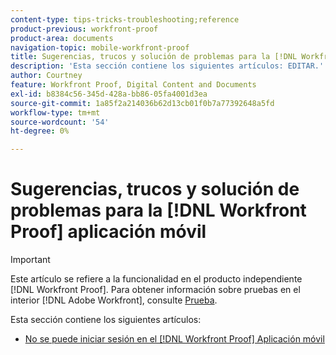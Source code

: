 ```yaml
---
content-type: tips-tricks-troubleshooting;reference
product-previous: workfront-proof
product-area: documents
navigation-topic: mobile-workfront-proof
title: Sugerencias, trucos y solución de problemas para la [!DNL Workfront Proof] aplicación móvil
description: 'Esta sección contiene los siguientes artículos: EDITAR.'
author: Courtney
feature: Workfront Proof, Digital Content and Documents
exl-id: b8384c56-345d-428a-bb86-05fa4001d3ea
source-git-commit: 1a85f2a214036b62d13cb01f0b7a77392648a5fd
workflow-type: tm+mt
source-wordcount: '54'
ht-degree: 0%

---
```


# Sugerencias, trucos y solución de problemas para la [!DNL Workfront Proof] aplicación móvil

>[!IMPORTANT]
>
>Este artículo se refiere a la funcionalidad en el producto independiente [!DNL Workfront Proof]. Para obtener información sobre pruebas en el interior [!DNL Adobe Workfront], consulte [Prueba](../../../review-and-approve-work/proofing/proofing.md).

Esta sección contiene los siguientes artículos:

* [No se puede iniciar sesión en el [!DNL Workfront Proof] Aplicación móvil](../../../workfront-proof/wp-mobile/tips-tricks-and-troubleshooting/unable-to-log-in.md)
